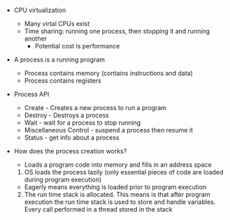 
- CPU virtualization
	- Many virtal CPUs exist 
	- Time sharing: running one process, then stopping it and running another
		- Potential cost is performance
- A process is a running program
	- Process contains memory (contains instructions and data)
	- Process contains registers 
- Process API
	- Create - Creates a new process to run a program
	- Destroy - Destroys a process
	- Wait - wait for a process to stop running
	- Miscellaneous Control - suspend a process then resume it
	- Status - get info about a process

- How does the process creation works?
	- Loads a program code into memory and fills in an address space
	1. OS loads the process lazily (only essential pieces of code are loaded during program execution)
	- Eagerly means everything is loaded prior to program execution
	2.  The run time stack is allocated. This means is that after program execution the run time stack is used to store and handle variables. Every call performed in a thread stored in the stack 